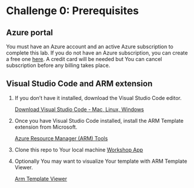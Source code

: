 # Challenge 0: Prerequisites

## Azure portal

You must have an Azure account and an active Azure subscription to complete this lab. 
If you do not have an Azure subscription, you can create a free one [here](https://azure.microsoft.com/). A credit card will be needed but You can cancel subscription before any billing takes place.

## Visual Studio Code and ARM extension

1.	If you don’t have it installed, download the Visual Studio Code editor.

    [Download Visual Studio Code - Mac, Linux, Windows](https://code.visualstudio.com/Download)

2.	Once you have Visual Studio Code installed, install the ARM Template extension from Microsoft.

    [Azure Resource Manager (ARM) Tools](https://marketplace.visualstudio.com/items?itemName=msazurermtools.azurerm-vscode-tools)
    
3.	Clone this repo to Your local machine [Workshop App](https://github.com/RadoslawOsinskiMctRO/AzureMarketplaceManagedAppHackathon)


4.	Optionally You may want to visualize Your template with ARM Template Viewer.

    [Arm Template Viewer](https://marketplace.visualstudio.com/items?itemName=bencoleman.armview)
    
    
